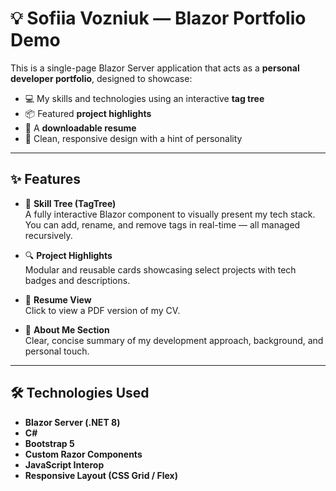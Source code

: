 # 💡 Sofiia Vozniuk — Blazor Portfolio Demo

This is a single-page Blazor Server application that acts as a **personal developer portfolio**, designed to showcase:

- 💻 My skills and technologies using an interactive **tag tree**
- 📦 Featured **project highlights**
- 📄 A **downloadable resume**
- 🎨 Clean, responsive design with a hint of personality

---

## ✨ Features

- 🌿 **Skill Tree (TagTree)**  
  A fully interactive Blazor component to visually present my tech stack. You can add, rename, and remove tags in real-time — all managed recursively.

- 🔍 **Project Highlights**  
  Modular and reusable cards showcasing select projects with tech badges and descriptions.

- 📄 **Resume View**  
  Click to view a PDF version of my CV.

- 💬 **About Me Section**  
  Clear, concise summary of my development approach, background, and personal touch.

---

## 🛠 Technologies Used

- **Blazor Server (.NET 8)**
- **C#**
- **Bootstrap 5**
- **Custom Razor Components**
- **JavaScript Interop**
- **Responsive Layout (CSS Grid / Flex)**
